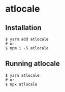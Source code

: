 # atlocale


## Installation

```shell
$ yarn add atlocale
# or
$ npm i -S atlocale
```

## Running atlocale

```shell
$ yarn atlocale
# or
$ npx atlocale
```
